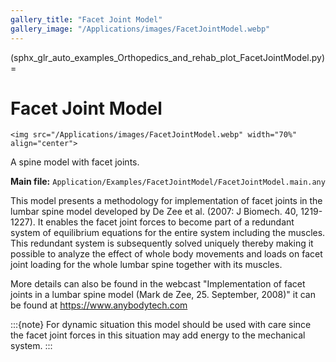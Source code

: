 ```yaml
---
gallery_title: "Facet Joint Model"
gallery_image: "/Applications/images/FacetJointModel.webp"
---
```


(sphx_glr_auto_examples_Orthopedics_and_rehab_plot_FacetJointModel.py)=

# Facet Joint Model


````{sidebar} **Example**
<img src="/Applications/images/FacetJointModel.webp" width="70%" align="center">
````

A spine model with facet joints.

**Main file:** `Application/Examples/FacetJointModel/FacetJointModel.main.any`

This model presents a methodology for implementation of facet joints in the
lumbar spine model developed by De Zee et al. (2007: J Biomech. 40, 1219-1227).
It enables the facet joint forces to become part of a redundant system of
equilibrium equations for the entire system including the muscles. This
redundant system is subsequently solved uniquely thereby making it possible to
analyze the effect of whole body movements and loads on facet joint loading for
the whole lumbar spine together with its muscles.

More details can also be found in the webcast
"Implementation of facet joints in a lumbar spine model (Mark de Zee, 25. September, 2008)"
it can be found at <https://www.anybodytech.com>

:::{note}
For dynamic situation this model should be used with care since the facet
joint forces in this situation may add energy to the mechanical system.
:::
